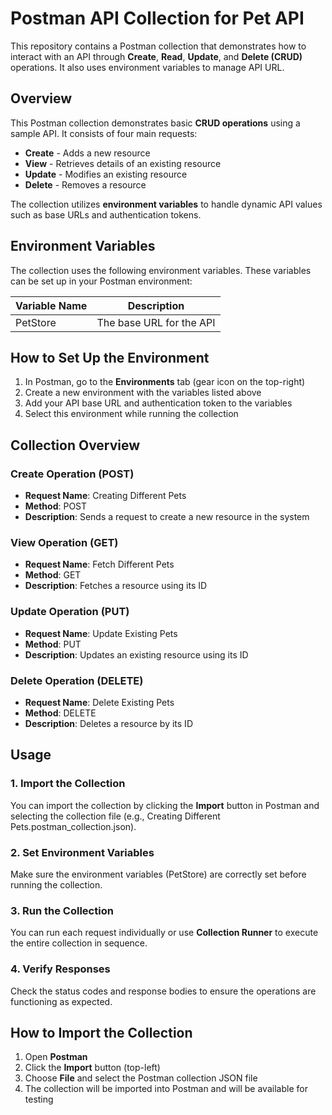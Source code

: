   <h1>Postman API Collection for Pet API</h1>
      <p>This repository contains a Postman collection that demonstrates how to interact with an API through <strong>Create</strong>, <strong>Read</strong>, <strong>Update</strong>, and <strong>Delete (CRUD)</strong> operations. It also uses environment variables to manage API URL.</p>
    <h2>Overview</h2>
    <p>This Postman collection demonstrates basic <strong>CRUD operations</strong> using a sample API. It consists of four main requests:</p>
    <ul>
        <li><strong>Create</strong> - Adds a new resource</li>
        <li><strong>View</strong> - Retrieves details of an existing resource</li>
        <li><strong>Update</strong> - Modifies an existing resource</li>
        <li><strong>Delete</strong> - Removes a resource</li>
    </ul>
    <p>The collection utilizes <strong>environment variables</strong> to handle dynamic API values such as base URLs and authentication tokens.</p>
    <h2>Environment Variables</h2>
    <p>The collection uses the following environment variables. These variables can be set up in your Postman environment:</p>
    <table>
        <thead>
            <tr>
                <th>Variable Name</th>
                <th>Description</th>
            </tr>
        </thead>
        <tbody>
            <tr>
                <td>PetStore</td>
                <td>The base URL for the API</td>
            </tr>
        </tbody>
    </table>
    <h2>How to Set Up the Environment</h2>
         <ol>
            <li>In Postman, go to the <strong>Environments</strong> tab (gear icon on the top-right)</li>
            <li>Create a new environment with the variables listed above</li>
            <li>Add your API base URL and authentication token to the variables</li>
            <li>Select this environment while running the collection</li>
        </ol>
   <h2>Collection Overview</h2>
            <h3>Create Operation (POST)</h3>
        <ul>
            <li><strong>Request Name</strong>: Creating Different Pets</li>
            <li><strong>Method</strong>: POST</li>
            <li><strong>Description</strong>: Sends a request to create a new resource in the system</li>
        </ul>
        <h3>View Operation (GET)</h3>
        <ul>
            <li><strong>Request Name</strong>: Fetch Different Pets</li>
            <li><strong>Method</strong>: GET</li>
            <li><strong>Description</strong>: Fetches a resource using its ID</li>
        </ul>
        <h3>Update Operation (PUT)</h3>
        <ul>
            <li><strong>Request Name</strong>: Update Existing Pets</li>
            <li><strong>Method</strong>: PUT</li>
            <li><strong>Description</strong>: Updates an existing resource using its ID</li>
        </ul>
        <h3>Delete Operation (DELETE)</h3>
        <ul>
            <li><strong>Request Name</strong>: Delete Existing Pets</li>
            <li><strong>Method</strong>: DELETE</li>
            <li><strong>Description</strong>: Deletes a resource by its ID</li>
        </ul>
    <h2>Usage</h2>
          <h3>1. Import the Collection</h3>
        <p>You can import the collection by clicking the <strong>Import</strong> button in Postman and selecting the collection file (e.g., Creating Different Pets.postman_collection.json).</p>
        <h3>2. Set Environment Variables</h3>
        <p>Make sure the environment variables (PetStore) are correctly set before running the collection.</p>
        <h3>3. Run the Collection</h3>
        <p>You can run each request individually or use <strong>Collection Runner</strong> to execute the entire collection in sequence.</p>
        <h3>4. Verify Responses</h3>
        <p>Check the status codes and response bodies to ensure the operations are functioning as expected.</p>
       <h2>How to Import the Collection</h2>
        <ol>
            <li>Open <strong>Postman</strong></li>
            <li>Click the <strong>Import</strong> button (top-left)</li>
            <li>Choose <strong>File</strong> and select the Postman collection JSON file</li>
            <li>The collection will be imported into Postman and will be available for testing</li>
        </ol>
